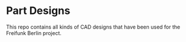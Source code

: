 # Part Designs

This repo contains all kinds of CAD designs that have been used for the Freifunk Berlin project.
